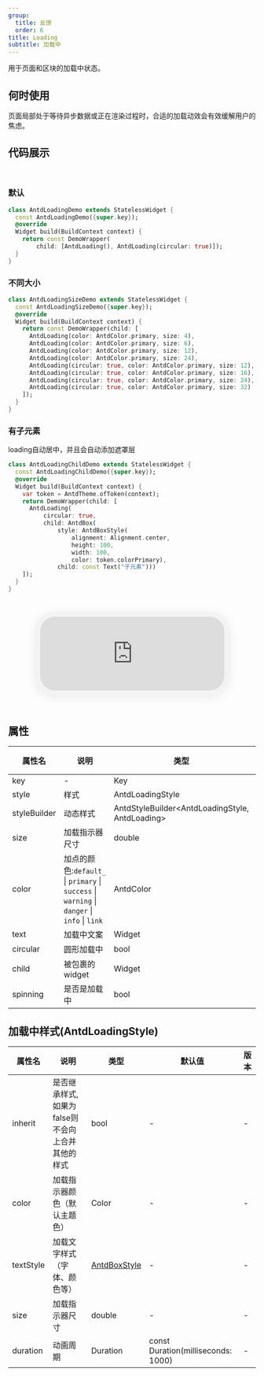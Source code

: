 ```yaml
---
group:
  title: 反馈
  order: 6
title: Loading
subtitle: 加载中
---
```

用于页面和区块的加载中状态。
## 何时使用
页面局部处于等待异步数据或正在渲染过程时，合适的加载动效会有效缓解用户的焦虑。

## 代码展示

<div class='preview-container'>
<div>

### 默认


```dart
class AntdLoadingDemo extends StatelessWidget {
  const AntdLoadingDemo({super.key});
  @override
  Widget build(BuildContext context) {
    return const DemoWrapper(
        child: [AntdLoading(), AntdLoading(circular: true)]);
  }
}

```

### 不同大小


```dart
class AntdLoadingSizeDemo extends StatelessWidget {
  const AntdLoadingSizeDemo({super.key});
  @override
  Widget build(BuildContext context) {
    return const DemoWrapper(child: [
      AntdLoading(color: AntdColor.primary, size: 4),
      AntdLoading(color: AntdColor.primary, size: 6),
      AntdLoading(color: AntdColor.primary, size: 12),
      AntdLoading(color: AntdColor.primary, size: 24),
      AntdLoading(circular: true, color: AntdColor.primary, size: 12),
      AntdLoading(circular: true, color: AntdColor.primary, size: 16),
      AntdLoading(circular: true, color: AntdColor.primary, size: 24),
      AntdLoading(circular: true, color: AntdColor.primary, size: 32)
    ]);
  }
}

```

### 有子元素

loading自动居中，并且会自动添加遮罩层

```dart
class AntdLoadingChildDemo extends StatelessWidget {
  const AntdLoadingChildDemo({super.key});
  @override
  Widget build(BuildContext context) {
    var token = AntdTheme.ofToken(context);
    return DemoWrapper(child: [
      AntdLoading(
          circular: true,
          child: AntdBox(
              style: AntdBoxStyle(
                  alignment: Alignment.center,
                  height: 100,
                  width: 100,
                  color: token.colorPrimary),
              child: const Text("子元素")))
    ]);
  }
}

```

</div>
<div class='phone-preview'>
<iframe src='http://localhost:49470/AntdLoading'></iframe>
</div>
</div>

  <style>
.preview-container {
  display: flex;
  gap: 24px;
  margin: 32px 0;
  align-items: start;
}

.phone-preview {
  flex: 1;
  min-width: 375px;
  max-width: 375px;
  border: 10px solid #f3f3f3;
  border-radius: 40px;
  background: #fff;
  box-shadow: 0 4px 20px rgba(0, 0, 0, 0.08);
  overflow: hidden;
  height: 652px;
  width: 393px;
  position: sticky;
  top: 80px;
}

.phone-preview iframe {
  width: 100%;
  height: 100%;
  border: none;
}

.code-block {
  max-height: 100%;
  margin: 16px 0;
  overflow-y: scroll;
}

.dumi-default-source-code {
  margin: 0 !important;
}

.markdown .dumi-default-source-code >pre.prism-code {
  padding: 12px !important;
  font-size: 12px !important;
}

@media (max-width: 960px) {
  .preview-container {
    flex-direction: column;
  }
  
  .phone-preview {
    width: 100%;
    max-width: 375px;
    margin: 0 auto 24px;
    position: static;
  }
}

/* Dart 代码高亮主题 - 基于 VS Code 暗色主题优化 */
.prism-code {
  display: block;
  overflow-x: auto;
  padding: 1em;
  border-radius: 6px;
  font-family: 'Fira Code', 'Consolas', 'Monaco', monospace;
  font-size: 14px;
  line-height: 1.5;
  color: #d4d4d4;
  background: #1e1e1e;
}

/* 基础元素 */
.prism-code .hljs-keyword { color: #569cd6; font-weight: bold; }          /* 关键字 */
.prism-code .hljs-built_in { color: #4ec9b0; }                           /* 内置类型 */
.prism-code .hljs-type { color: #4ec9b0; }                               /* 类型声明 */
.prism-code .hljs-literal { color: #569cd6; }                            /* 字面量 */
.prism-code .hljs-number { color: #b5cea8; }                             /* 数字 */
.prism-code .hljs-string { color: #ce9178; }                             /* 字符串 */
.prism-code .hljs-comment { color: #6a9955; font-style: italic; }        /* 注释 */
.prism-code .hljs-meta { color: #9b9b9b; }                               /* 元信息 */

/* Dart 特有元素 */
.prism-code .hljs-constant { color: #4fc1ff; }                           /* const/final */
.prism-code .hljs-function { color: #dcdcaa; }                           /* 函数名 */
.prism-code .hljs-title.class_ { color: #4ec9b0; text-decoration: underline; } /* 类名 */
.prism-code .hljs-params { color: #9cdcfe; }                             /* 参数 */
.prism-code .hljs-variable { color: #9cdcfe; }                           /* 变量 */
.prism-code .hljs-annotation { color: #d4d4d4; background: #3a3a3a; }    /* 注解 */
.prism-code .hljs-punctuation { color: #d4d4d4; }                        /* 标点符号 */

/* 特殊增强 */
.prism-code .hljs-constructor { color: #c586c0; }                        /* 构造函数 */
.prism-code .hljs-named-parameter { color: #9cdcfe; font-style: italic; }/* 命名参数 */
.prism-code .hljs-generic { color: #4ec9b0; opacity: 0.8; }              /* 泛型符号 */
.prism-code .hljs-typedef { color: #4ec9b0; text-decoration: underline; }/* typedef */

/* 行号样式 (可选) */
.prism-code .hljs-ln-numbers {
  color: #858585;
  text-align: right;
  padding-right: 12px;
}
</style>

## 属性
| 属性名 | 说明 | 类型 | 默认值 | 版本 |
| --- | --- | --- | --- | --- |
| key | - | Key | - | - |
| style | 样式 | AntdLoadingStyle | - | - |
| styleBuilder | 动态样式 | AntdStyleBuilder&lt;AntdLoadingStyle, AntdLoading&gt; | - | - |
| size | 加载指示器尺寸 | double | - | - |
| color | 加点的颜色:`default_` \| `primary` \| `success` \| `warning` \| `danger` \| `info` \| `link` | AntdColor | - | - |
| text | 加载中文案 | Widget | - | - |
| circular | 圆形加载中 | bool | false | - |
| child | 被包裹的widget | Widget | - | - |
| spinning | 是否是加载中 | bool | true | - |


## 加载中样式(AntdLoadingStyle) <a id='AntdLoadingStyle'></a>

| 属性名 | 说明 | 类型 | 默认值 | 版本 |
| --- | --- | --- | --- | --- |
| inherit | 是否继承样式,如果为false则不会向上合并其他的样式 | bool | - | - |
| color | 加载指示器颜色（默认主题色） | Color | - | - |
| textStyle | 加载文字样式（字体、颜色等） | [AntdBoxStyle](../components/antd-box/#AntdBoxStyle) | - | - |
| size | 加载指示器尺寸 | double | - | - |
| duration | 动画周期 | Duration | const Duration(milliseconds: 1000) | - |


